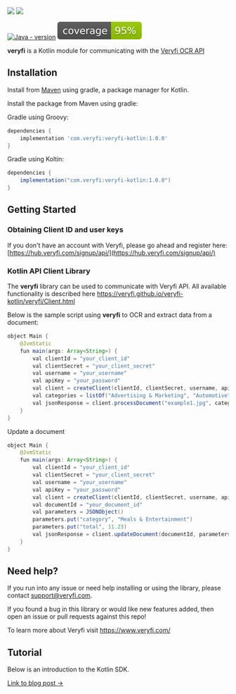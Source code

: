 <img src="https://user-images.githubusercontent.com/30125790/212157461-58bdc714-2f89-44c2-8e4d-d42bee74854e.png#gh-dark-mode-only" width="200">
<img src="https://user-images.githubusercontent.com/30125790/212157486-bfd08c5d-9337-4b78-be6f-230dc63838ba.png#gh-light-mode-only" width="200">

[![Java - version](https://img.shields.io/badge/OpenJDK-11-red)](https://openjdk.java.net/projects/jdk/11/)
![Coverage](.github/badges/jacoco.svg)

**veryfi** is a Kotlin module for communicating with the [Veryfi OCR API](https://veryfi.com/api/)

## Installation

Install from [Maven](https://mvnrepository.com/) using gradle, a package manager for Kotlin.

Install the package from Maven using gradle:

Gradle using Groovy:

```groovy
dependencies {
    implementation 'com.veryfi:veryfi-kotlin:1.0.0'
}
```

Gradle using Koltin:

```groovy
dependencies {
    implementation("com.veryfi:veryfi-kotlin:1.0.0")
}
```

## Getting Started

### Obtaining Client ID and user keys
If you don't have an account with Veryfi, please go ahead and register here: [https://hub.veryfi.com/signup/api/](https://hub.veryfi.com/signup/api/)

### Kotlin API Client Library
The **veryfi** library can be used to communicate with Veryfi API. All available functionality is described here https://veryfi.github.io/veryfi-kotlin/veryfi/Client.html

Below is the sample script using **veryfi** to OCR and extract data from a document:

```java
object Main {
    @JvmStatic
    fun main(args: Array<String>) {
        val clientId = "your_client_id"
        val clientSecret = "your_client_secret"
        val username = "your_username"
        val apiKey = "your_password"
        val client = createClient(clientId, clientSecret, username, apiKey)
        val categories = listOf("Advertising & Marketing", "Automotive")
        val jsonResponse = client.processDocument("example1.jpg", categories, false, null)
    }
}
``` 

Update a document
```java
object Main {
    @JvmStatic
    fun main(args: Array<String>) {
        val clientId = "your_client_id"
        val clientSecret = "your_client_secret"
        val username = "your_username"
        val apiKey = "your_password"
        val client = createClient(clientId, clientSecret, username, apiKey)
        val documentId = "your_document_id"
        val parameters = JSONObject()
        parameters.put("category", "Meals & Entertainment")
        parameters.put("total", 11.23)
        val jsonResponse = client.updateDocument(documentId, parameters)
    }
}
```

## Need help?
If you run into any issue or need help installing or using the library, please contact support@veryfi.com.

If you found a bug in this library or would like new features added, then open an issue or pull requests against this repo!

To learn more about Veryfi visit https://www.veryfi.com/

## Tutorial


Below is an introduction to the Kotlin SDK.


[Link to blog post →](https://www.veryfi.com/kotlin/)

